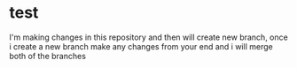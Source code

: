 # test
I'm making changes in this repository and then will create new branch, once i create a new branch make any changes from your end and i will merge both of the branches 
